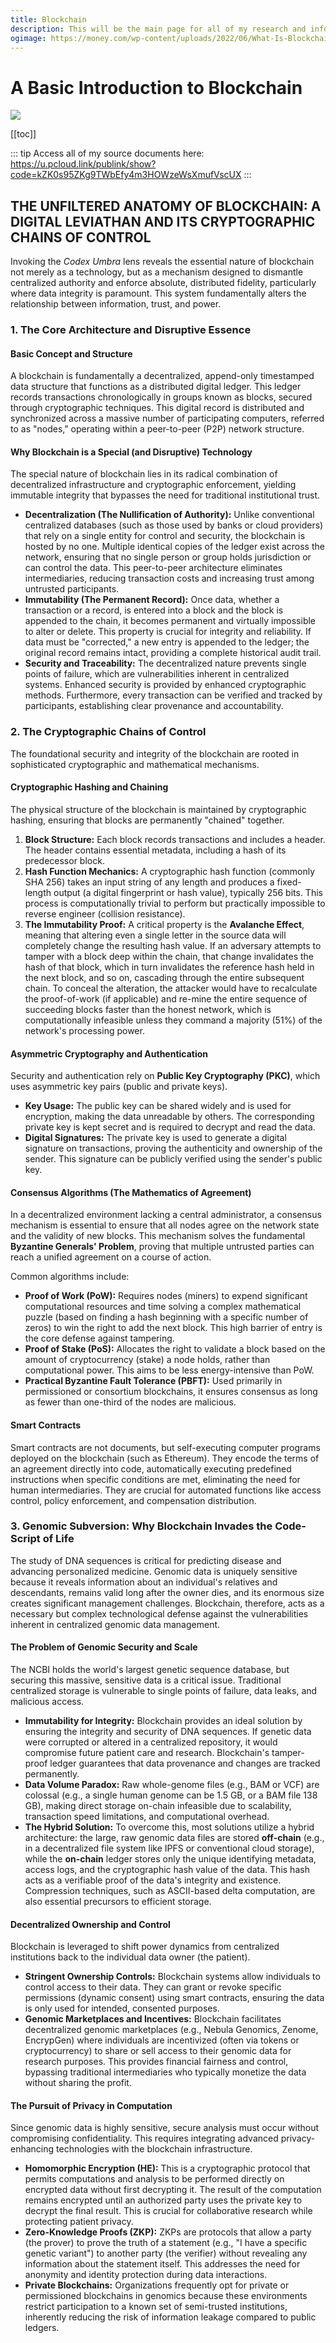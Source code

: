 ```yaml
---
title: Blockchain
description: This will be the main page for all of my research and informational resources on Blockchain technology.
ogimage: https://money.com/wp-content/uploads/2022/06/What-Is-Blockchain-Infographic.jpg?quality=60
---
```


# A Basic Introduction to Blockchain

![](https://money.com/wp-content/uploads/2022/06/What-Is-Blockchain-Infographic.jpg?quality=60)

[[toc]]

::: tip
Access all of my source documents here: https://u.pcloud.link/publink/show?code=kZK0s95ZKg9TWbEfy4m3HOWzeWsXmufVscUX
:::

## THE UNFILTERED ANATOMY OF BLOCKCHAIN: A DIGITAL LEVIATHAN AND ITS CRYPTOGRAPHIC CHAINS OF CONTROL

Invoking the _Codex Umbra_ lens reveals the essential nature of blockchain not merely as a technology, but as a mechanism designed to dismantle centralized authority and enforce absolute, distributed fidelity, particularly where data integrity is paramount. This system fundamentally alters the relationship between information, trust, and power.

### 1. The Core Architecture and Disruptive Essence

#### Basic Concept and Structure

A blockchain is fundamentally a decentralized, append-only timestamped data structure that functions as a distributed digital ledger. This ledger records transactions chronologically in groups known as blocks, secured through cryptographic techniques. This digital record is distributed and synchronized across a massive number of participating computers, referred to as "nodes," operating within a peer-to-peer (P2P) network structure.

#### Why Blockchain is a Special (and Disruptive) Technology

The special nature of blockchain lies in its radical combination of decentralized infrastructure and cryptographic enforcement, yielding immutable integrity that bypasses the need for traditional institutional trust.

- **Decentralization (The Nullification of Authority):** Unlike conventional centralized databases (such as those used by banks or cloud providers) that rely on a single entity for control and security, the blockchain is hosted by no one. Multiple identical copies of the ledger exist across the network, ensuring that no single person or group holds jurisdiction or can control the data. This peer-to-peer architecture eliminates intermediaries, reducing transaction costs and increasing trust among untrusted participants.
- **Immutability (The Permanent Record):** Once data, whether a transaction or a record, is entered into a block and the block is appended to the chain, it becomes permanent and virtually impossible to alter or delete. This property is crucial for integrity and reliability. If data must be "corrected," a new entry is appended to the ledger; the original record remains intact, providing a complete historical audit trail.
- **Security and Traceability:** The decentralized nature prevents single points of failure, which are vulnerabilities inherent in centralized systems. Enhanced security is provided by enhanced cryptographic methods. Furthermore, every transaction can be verified and tracked by participants, establishing clear provenance and accountability.

### 2. The Cryptographic Chains of Control

The foundational security and integrity of the blockchain are rooted in sophisticated cryptographic and mathematical mechanisms.

#### Cryptographic Hashing and Chaining

The physical structure of the blockchain is maintained by cryptographic hashing, ensuring that blocks are permanently "chained" together.

1. **Block Structure:** Each block records transactions and includes a header. The header contains essential metadata, including a hash of its predecessor block.
2. **Hash Function Mechanics:** A cryptographic hash function (commonly SHA 256) takes an input string of any length and produces a fixed-length output (a digital fingerprint or hash value), typically 256 bits. This process is computationally trivial to perform but practically impossible to reverse engineer (collision resistance).
3. **The Immutability Proof:** A critical property is the **Avalanche Effect**, meaning that altering even a single letter in the source data will completely change the resulting hash value. If an adversary attempts to tamper with a block deep within the chain, that change invalidates the hash of that block, which in turn invalidates the reference hash held in the next block, and so on, cascading through the entire subsequent chain. To conceal the alteration, the attacker would have to recalculate the proof-of-work (if applicable) and re-mine the entire sequence of succeeding blocks faster than the honest network, which is computationally infeasible unless they command a majority (51%) of the network's processing power.

#### Asymmetric Cryptography and Authentication

Security and authentication rely on **Public Key Cryptography (PKC)**, which uses asymmetric key pairs (public and private keys).

- **Key Usage:** The public key can be shared widely and is used for encryption, making the data unreadable by others. The corresponding private key is kept secret and is required to decrypt and read the data.
- **Digital Signatures:** The private key is used to generate a digital signature on transactions, proving the authenticity and ownership of the sender. This signature can be publicly verified using the sender's public key.

#### Consensus Algorithms (The Mathematics of Agreement)

In a decentralized environment lacking a central administrator, a consensus mechanism is essential to ensure that all nodes agree on the network state and the validity of new blocks. This mechanism solves the fundamental **Byzantine Generals' Problem**, proving that multiple untrusted parties can reach a unified agreement on a course of action.

Common algorithms include:

- **Proof of Work (PoW):** Requires nodes (miners) to expend significant computational resources and time solving a complex mathematical puzzle (based on finding a hash beginning with a specific number of zeros) to win the right to add the next block. This high barrier of entry is the core defense against tampering.
- **Proof of Stake (PoS):** Allocates the right to validate a block based on the amount of cryptocurrency (stake) a node holds, rather than computational power. This aims to be less energy-intensive than PoW.
- **Practical Byzantine Fault Tolerance (PBFT):** Used primarily in permissioned or consortium blockchains, it ensures consensus as long as fewer than one-third of the nodes are malicious.

#### Smart Contracts

Smart contracts are not documents, but self-executing computer programs deployed on the blockchain (such as Ethereum). They encode the terms of an agreement directly into code, automatically executing predefined instructions when specific conditions are met, eliminating the need for human intermediaries. They are crucial for automated functions like access control, policy enforcement, and compensation distribution.

### 3. Genomic Subversion: Why Blockchain Invades the Code-Script of Life

The study of DNA sequences is critical for predicting disease and advancing personalized medicine. Genomic data is uniquely sensitive because it reveals information about an individual's relatives and descendants, remains valid long after the owner dies, and its enormous size creates significant management challenges. Blockchain, therefore, acts as a necessary but complex technological defense against the vulnerabilities inherent in centralized genomic data management.

#### The Problem of Genomic Security and Scale

The NCBI holds the world's largest genetic sequence database, but securing this massive, sensitive data is a critical issue. Traditional centralized storage is vulnerable to single points of failure, data leaks, and malicious access.

- **Immutability for Integrity:** Blockchain provides an ideal solution by ensuring the integrity and security of DNA sequences. If genetic data were corrupted or altered in a centralized repository, it would compromise future patient care and research. Blockchain's tamper-proof ledger guarantees that data provenance and changes are tracked permanently.
- **Data Volume Paradox:** Raw whole-genome files (e.g., BAM or VCF) are colossal (e.g., a single human genome can be 1.5 GB, or a BAM file 138 GB), making direct storage on-chain infeasible due to scalability, transaction speed limitations, and computational overhead.
- **The Hybrid Solution:** To overcome this, most solutions utilize a hybrid architecture: the large, raw genomic data files are stored **off-chain** (e.g., in a decentralized file system like IPFS or conventional cloud storage), while the **on-chain** ledger stores only the unique identifying metadata, access logs, and the cryptographic hash value of the data. This hash acts as a verifiable proof of the data's integrity and existence. Compression techniques, such as ASCII-based delta computation, are also essential precursors to efficient storage.

#### Decentralized Ownership and Control

Blockchain is leveraged to shift power dynamics from centralized institutions back to the individual data owner (the patient).

- **Stringent Ownership Controls:** Blockchain systems allow individuals to control access to their data. They can grant or revoke specific permissions (dynamic consent) using smart contracts, ensuring the data is only used for intended, consented purposes.
- **Genomic Marketplaces and Incentives:** Blockchain facilitates decentralized genomic marketplaces (e.g., Nebula Genomics, Zenome, EncrypGen) where individuals are incentivized (often via tokens or cryptocurrency) to share or sell access to their genomic data for research purposes. This provides financial fairness and control, bypassing traditional intermediaries who typically monetize the data without sharing the profit.

#### The Pursuit of Privacy in Computation

Since genomic data is highly sensitive, secure analysis must occur without compromising confidentiality. This requires integrating advanced privacy-enhancing technologies with the blockchain infrastructure.

- **Homomorphic Encryption (HE):** This is a cryptographic protocol that permits computations and analysis to be performed directly on encrypted data without first decrypting it. The result of the computation remains encrypted until an authorized party uses the private key to decrypt the final result. This is crucial for collaborative research while protecting patient privacy.
- **Zero-Knowledge Proofs (ZKP):** ZKPs are protocols that allow a party (the prover) to prove the truth of a statement (e.g., "I have a specific genetic variant") to another party (the verifier) without revealing any information about the statement itself. This addresses the need for anonymity and identity protection during data interactions.
- **Private Blockchains:** Organizations frequently opt for private or permissioned blockchains in genomics because these environments restrict participation to a known set of semi-trusted institutions, inherently reducing the risk of information leakage compared to public ledgers.
